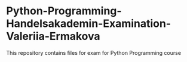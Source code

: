 # Python-Programming-Handelsakademin-Examination-Valeriia-Ermakova

This repository contains files for exam for Python Programming course

